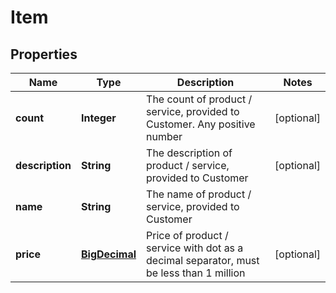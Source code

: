 
# Item

## Properties
Name | Type | Description | Notes
------------ | ------------- | ------------- | -------------
**count** | **Integer** | The count of product / service, provided to Customer. Any positive number |  [optional]
**description** | **String** | The description of product / service, provided to Customer |  [optional]
**name** | **String** | The name of product / service, provided to Customer | 
**price** | [**BigDecimal**](BigDecimal.md) | Price of product / service with dot as a decimal separator, must be less than 1 million |  [optional]




